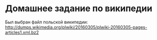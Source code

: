 # Домашнее задание по википедии

Был выбран файл польской википедии:
http://dumps.wikimedia.org/plwiki/20160305/plwiki-20160305-pages-articles1.xml.bz2
